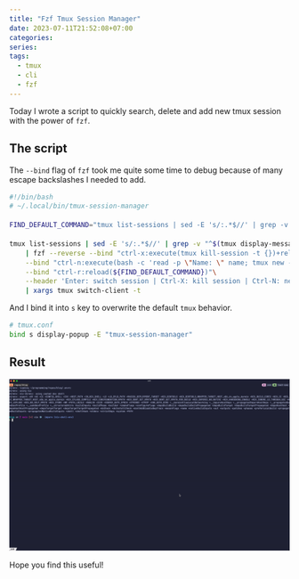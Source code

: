 ```yaml
---
title: "Fzf Tmux Session Manager"
date: 2023-07-11T21:52:08+07:00
categories:
series:
tags:
  - tmux
  - cli
  - fzf
---
```


Today I wrote a script to quickly search, delete and add new tmux session with the power of `fzf`. 

## The script

The `--bind` flag of `fzf` took me quite some time to debug because of many escape backslashes I needed to add.

```bash
#!/bin/bash
# ~/.local/bin/tmux-session-manager

FIND_DEFAULT_COMMAND="tmux list-sessions | sed -E 's/:.*$//' | grep -v \"^$(tmux display-message -p '#S')\$\""

tmux list-sessions | sed -E 's/:.*$//' | grep -v "^$(tmux display-message -p '#S')$"\
    | fzf --reverse --bind "ctrl-x:execute(tmux kill-session -t {})+reload(${FIND_DEFAULT_COMMAND})"\
    --bind "ctrl-n:execute(bash -c 'read -p \"Name: \" name; tmux new -d -s \"\$name\"')+reload(${FIND_DEFAULT_COMMAND})" \
    --bind "ctrl-r:reload(${FIND_DEFAULT_COMMAND})"\
    --header 'Enter: switch session | Ctrl-X: kill session | Ctrl-N: new session | Ctrl-R: refresh list'\
    | xargs tmux switch-client -t
```

And I bind it into `s` key to overwrite the default `tmux` behavior.

```bash
# tmux.conf
bind s display-popup -E "tmux-session-manager"
```

## Result

![fzf tmux session demo](/assets/04-fzf-tmux-demo.gif)

Hope you find this useful!
